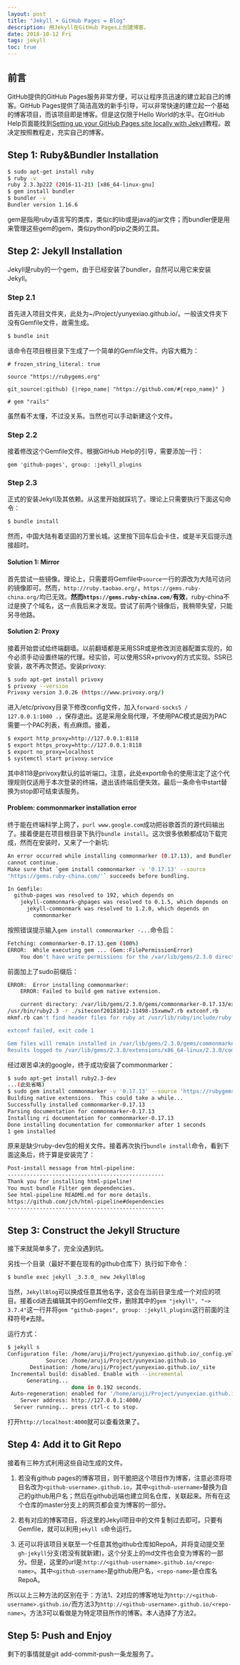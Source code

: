 ```yaml
---
layout: post
title: "Jekyll + GitHub Pages = Blog"
description: 用Jekyll在GitHub Pages上创建博客。
date: 2018-10-12 Fri
tags: jekyll
toc: true
---
```


## 前言

GitHub提供的GitHub Pages服务非常方便，可以让程序员迅速的建立起自己的博客。GitHub Pages提供了简洁高效的新手引导，可以非常快速的建立起一个基础的博客项目，而该项目即是博客。但是这仅限于Hello World的水平。在GitHub Help页面能找到[Setting up your GitHub Pages site locally with Jekyll][gh-jekyll]教程。故决定按照教程走，充实自己的博客。

[gh-jekyll]: https://help.github.com/articles/setting-up-your-github-pages-site-locally-with-jekyll/

## Step 1: Ruby&Bundler Installation

```sh
$ sudo apt-get install ruby
$ ruby -v
ruby 2.3.3p222 (2016-11-21) [x86_64-linux-gnu]
$ gem install bundler
$ bundler -v
Bundler version 1.16.6
```

gem是指用ruby语言写的类库，类似c的lib或是java的jar文件；而bundler便是用来管理这些gem的gem，类似python的pip之类的工具。

## Step 2: Jekyll Installation

Jekyll是ruby的一个gem，由于已经安装了bundler，自然可以用它来安装Jekyll。

### Step 2.1

首先进入项目文件夹，此处为~/Project/yunyexiao.github.io/。一般该文件夹下没有Gemfile文件，故需生成。

```sh
$ bundle init
```

该命令在项目根目录下生成了一个简单的Gemfile文件。内容大概为：

```
# frozen_string_literal: true

source "https://rubygems.org"

git_source(:github) {|repo_name| "https://github.com/#{repo_name}" }

# gem "rails"
```

虽然看不太懂，不过没关系。当然也可以手动新建这个文件。

### Step 2.2

接着修改这个Gemfile文件。根据GitHub Help的引导，需要添加一行：

```
gem 'github-pages', group: :jekyll_plugins
```

### Step 2.3

正式的安装Jekyll及其依赖。从这里开始就踩坑了。理论上只需要执行下面这句命令：

```sh
$ bundle install
```
然而，中国大陆有着坚固的万里长城。这里按下回车后会卡住，或是半天后提示连接超时。

#### Solution 1: Mirror

首先尝试一些镜像。理论上，只需要将Gemfile中`source`一行的源改为大陆可访问的镜像即可。然而，`http://ruby.taobao.org/`，`https://gems.ruby-china.org/`均已无效。**然而`https://gems.ruby-china.com/`有效**，ruby-china不过是换了个域名，这一点我后来才发现。尝试了前两个镜像后，我稍带失望，只能另寻他路。

#### Solution 2: Proxy

接着开始尝试给终端翻墙。以前翻墙都是采用SSR或是修改浏览器配置实现的，如今必须手动设置终端的代理。经实验，可以使用SSR+privoxy的方式实现。SSR已安装，故不再次赘述。安装privoxy:

```sh
$ sudo apt-get install privoxy
$ privoxy --version
Privoxy version 3.0.26 (https://www.privoxy.org/)
```

进入/etc/privoxy目录下修改config文件，加入`forward-socks5 / 127.0.0.1:1080 .`，保存退出。这是采用全局代理，不使用PAC模式是因为PAC需要一个PAC列表，有点麻烦。接着，

```sh
$ export http_proxy=http://127.0.0.1:8118
$ export https_proxy=http://127.0.0.1:8118
$ export no_proxy=localhost
$ systemctl start privoxy.service
```

其中8118是privoxy默认的监听端口。注意，此处export命令的使用注定了这个代理规则仅适用于本次登录的终端，退出该终端后便失效。最后一条命令中start替换为stop即可结束该服务。

#### Problem: commonmarker installation error

终于能在终端科学上网了，`purl www.google.com`成功把谷歌首页的源代码输出了。接着便是在项目根目录下执行`bundle install`。这次很多依赖都成功下载完成，然而在安装时，又来了一个新坑:

```sh
An error occurred while installing commonmarker (0.17.13), and Bundler
cannot continue.
Make sure that `gem install commonmarker -v '0.17.13' --source
'https://gems.ruby-china.com/'` succeeds before bundling.

In Gemfile:
  github-pages was resolved to 192, which depends on
    jekyll-commonmark-ghpages was resolved to 0.1.5, which depends on
      jekyll-commonmark was resolved to 1.2.0, which depends on
        commonmarker
```

按照错误提示输入`gem install commonmarker -...`命令后：

```sh
Fetching: commonmarker-0.17.13.gem (100%)
ERROR:  While executing gem ... (Gem::FilePermissionError)
    You don't have write permissions for the /var/lib/gems/2.3.0 directory.
```

前面加上了sudo前缀后：

```sh
ERROR:  Error installing commonmarker:
	ERROR: Failed to build gem native extension.

    current directory: /var/lib/gems/2.3.0/gems/commonmarker-0.17.13/ext/commonmarker
/usr/bin/ruby2.3 -r ./siteconf20181012-11498-15xwmw7.rb extconf.rb
mkmf.rb can't find header files for ruby at /usr/lib/ruby/include/ruby.h

extconf failed, exit code 1

Gem files will remain installed in /var/lib/gems/2.3.0/gems/commonmarker-0.17.13 for inspection.
Results logged to /var/lib/gems/2.3.0/extensions/x86_64-linux/2.3.0/commonmarker-0.17.13/gem_make.out
```

经过艰苦卓决的google，终于成功安装了commonmarker：

```sh
$ sudo apt-get install ruby2.3-dev
...(此处省略)
$ sudo gem install commonmarker -v '0.17.13' --source 'https://rubygems.org/'
Building native extensions.  This could take a while...
Successfully installed commonmarker-0.17.13
Parsing documentation for commonmarker-0.17.13
Installing ri documentation for commonmarker-0.17.13
Done installing documentation for commonmarker after 1 seconds
1 gem installed
```

原来是缺少ruby-dev包的相关文件。接着再次执行`bundle install`命令，看到下面这条后，终于算是安装完了：

```sh
Post-install message from html-pipeline:
-------------------------------------------------
Thank you for installing html-pipeline!
You must bundle Filter gem dependencies.
See html-pipeline README.md for more details.
https://github.com/jch/html-pipeline#dependencies
-------------------------------------------------
```

## Step 3: Construct the Jekyll Structure

接下来就简单多了，完全没遇到坑。

另找一个目录（最好不要在现有的github仓库下）执行如下命令：

```sh
$ bundle exec jekyll _3.3.0_ new JekyllBlog
```

当然，`JekyllBlog`可以换成任意其他名字，这会在当前目录生成一个对应的项目。接着cd进去编辑其中的Gemfile文件，删除其中的`gem "jekyll", "~> 3.7.4"`这一行并将`gem "github-pages", group: :jekyll_plugins`这行前面的注释符号`#`去除。

运行方式：

```sh
$ jekyll s
Configuration file: /home/aruji/Project/yunyexiao.github.io/_config.yml
            Source: /home/aruji/Project/yunyexiao.github.io
       Destination: /home/aruji/Project/yunyexiao.github.io/_site
 Incremental build: disabled. Enable with --incremental
      Generating... 
                    done in 0.192 seconds.
 Auto-regeneration: enabled for '/home/aruji/Project/yunyexiao.github.io'
    Server address: http://127.0.0.1:4000/
  Server running... press ctrl-c to stop.
```
打开`http://localhost:4000`就可以查看效果了。

## Step 4: Add it to Git Repo

接着有三种方式利用这些自动生成的文件。

1. 若没有github pages的博客项目，则干脆把这个项目作为博客，注意必须将项目名改为`<github-username>.github.io`，其中`<github-username>`替换为自己的github用户名；然后在github远端也建立同名仓库，关联起来。所有在这个仓库的master分支上的网页都会变为博客的一部分。

2. 若有对应的博客项目，将这里的Jekyll项目中的文件复制过去即可。只要有Gemfile，就可以利用`jekyll s`命令运行。

3. 还可以将该项目关联至一个任意其他github仓库如RepoA，并将变动提交至`gh-jekyll`分支(若没有就新建)，这个分支上的md文件也会变为博客的一部分。但是，这里的url是:`http://<github-username>.github.io/<repo-name>`。其中`<github-username>`是github用户名，`<repo-name>`是仓库名RepoA。

所以以上三种方法的区别在于：方法1、2对应的博客地址为`http://<github-username>.github.io/`而方法3为`http://<github-username>.github.io/<repo-name>`。方法3可以看做是为特定项目所作的博客。本人选择了方法2。

## Step 5: Push and Enjoy

剩下的事情就是git add-commit-push一条龙服务了。

